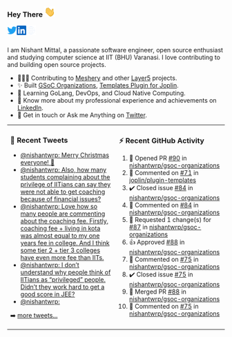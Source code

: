 ### Hey There <img src="./assets/wave.gif" width="25px">
<a href="http://urls.nishantwrp.com/github-to-twitter" target="_blank">
  <img align="left" alt="Nishant's Twitter" width="22px" src="./assets/twitter.svg" />
</a>
<a href="http://urls.nishantwrp.com/github-to-linkedin" target="_blank">
  <img align="left" alt="Nishant's LinkedIn" width="22px" src="./assets/linkedin.svg" />
</a>
<a href="http://urls.nishantwrp.com/github-to-site" target="_blank">
  <img align="left" alt="Nishant's Site" width="22px" src="./assets/globe.svg" />
</a>
<br /><br />

I am Nishant Mittal, a passionate software engineer, open source enthusiast and studying computer science at IIT (BHU) Varanasi. I love contributing to and building open source projects.

- 👨🏽‍💻 Contributing to [Meshery](https://meshery.io/) and other [Layer5](https://layer5.io/) projects.
- ✨ Built [GSoC Organizations](https://www.gsocorganizations.dev/), [Templates Plugin for Joplin](https://github.com/joplin/plugin-templates).
- 🌱 Learning GoLang, DevOps, and Cloud Native Computing.
- 🚀 Know more about my professional experience and achievements on [LinkedIn](http://urls.nishantwrp.com/github-to-linkedin).
- 💬 Get in touch or Ask me Anything on [Twitter](http://urls.nishantwrp.com/github-to-twitter).

<table><tr>
<td valign="top" width="50%">

### 📱 Recent Tweets
<!-- TWITTER:START -->
- [@nishantwrp: Merry Christmas everyone! 🎅](https://rss.app/articles/cb4e791f6f6d729c074351566bd3a7c508111d6e1136a1e9c3ec930d979628d4f61eb1492ac7df6ef3a46379d715079164d56fe2ca177b1c82)
- [@nishantwrp: Also, how many students complaining about the privilege of IITians can say they were not able to get coaching because of financial issues?](https://rss.app/articles/cb4e791f6f6d729c074351566bd3a7c508111d6e1136a1e9c3ec930d979628d4f61eb1492ac7df6ef3a46d78d916069b68d16ee3c6127c1282)
- [@nishantwrp: Love how so many people are commenting about the coaching fee. Firstly, coaching fee + living in kota was almost equal to my one years fee in college. And I think some tier 2 + tier 3 colleges have even more fee than IITs.](https://rss.app/articles/cb4e791f6f6d729c074351566bd3a7c508111d6e1136a1e9c3ec930d979628d4f61eb1492ac7df6ef3a46d78d9160b9b60d760e1c7157d148b)
- [@nishantwrp: I don’t understand why people think of IITians as “privileged” people. Didn’t they work hard to get a good score in JEE?](https://rss.app/articles/cb4e791f6f6d729c074351566bd3a7c508111d6e1136a1e9c3ec930d979628d4f61eb1492ac7df6ef3a46c75df140f9164d360e5c21b78108f)
- [@nishantwrp:](https://rss.app/articles/cb4e791f6f6d729c074351566bd3a7c508111d6e1136a1e9c3ec930d979628d4f61eb1492ac7df6ef3a46875d912069563d16de1c6157b108e)
<!-- TWITTER:END -->
➡️ [more tweets...](http://urls.nishantwrp.com/github-to-twitter)

</td>
<td valign="top" width="50%">

### ⚡ Recent GitHub Activity
<!--RECENT_ACTIVITY:start-->
1. 💪 Opened PR [#90](https://github.com/nishantwrp/gsoc-organizations/pull/90) in [nishantwrp/gsoc-organizations](https://github.com/nishantwrp/gsoc-organizations)
2. 💬 Commented on [#71](https://github.com/joplin/plugin-templates/issues/71#issuecomment-1365097092) in [joplin/plugin-templates](https://github.com/joplin/plugin-templates)
3. ✔️ Closed issue [#84](https://github.com/nishantwrp/gsoc-organizations/issues/84) in [nishantwrp/gsoc-organizations](https://github.com/nishantwrp/gsoc-organizations)
4. 💬 Commented on [#84](https://github.com/nishantwrp/gsoc-organizations/issues/84#issuecomment-1364684075) in [nishantwrp/gsoc-organizations](https://github.com/nishantwrp/gsoc-organizations)
5. 🔴 Requested 1 change(s) for [#87](https://github.com/nishantwrp/gsoc-organizations/pull/87#pullrequestreview-1225027090) in [nishantwrp/gsoc-organizations](https://github.com/nishantwrp/gsoc-organizations)
6. 👍 Approved [#88](https://github.com/nishantwrp/gsoc-organizations/pull/88#pullrequestreview-1223919204) in [nishantwrp/gsoc-organizations](https://github.com/nishantwrp/gsoc-organizations)
7. 💬 Commented on [#75](https://github.com/nishantwrp/gsoc-organizations/issues/75#issuecomment-1358874540) in [nishantwrp/gsoc-organizations](https://github.com/nishantwrp/gsoc-organizations)
8. ✔️ Closed issue [#75](https://github.com/nishantwrp/gsoc-organizations/issues/75) in [nishantwrp/gsoc-organizations](https://github.com/nishantwrp/gsoc-organizations)
9. 🎉 Merged PR [#88](https://github.com/nishantwrp/gsoc-organizations/pull/88) in [nishantwrp/gsoc-organizations](https://github.com/nishantwrp/gsoc-organizations)
10. 💬 Commented on [#75](https://github.com/nishantwrp/gsoc-organizations/issues/75#issuecomment-1358853259) in [nishantwrp/gsoc-organizations](https://github.com/nishantwrp/gsoc-organizations)
<!--RECENT_ACTIVITY:end-->

</td>
</tr></table>
